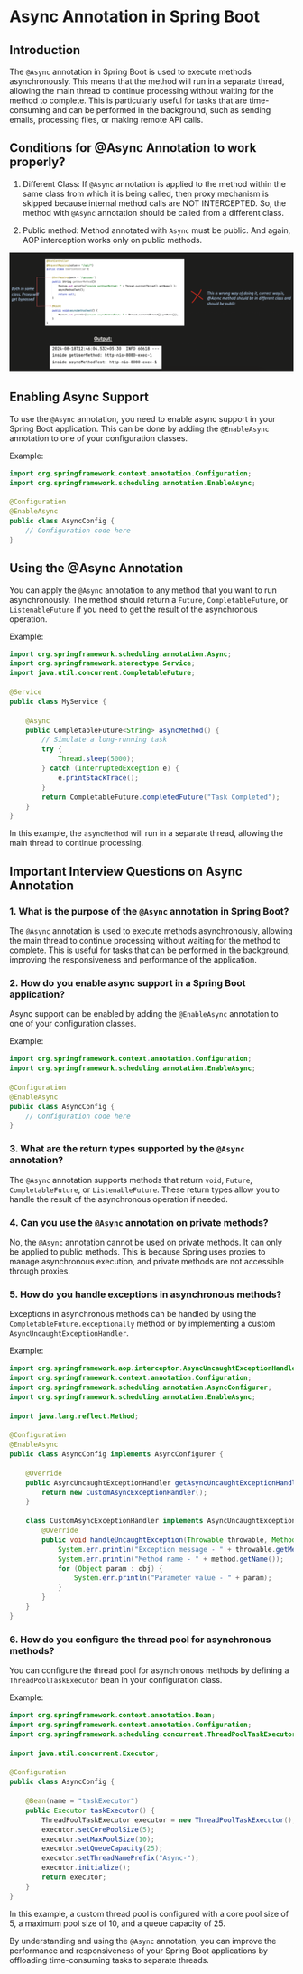# Async Annotation in Spring Boot

## Introduction

The `@Async` annotation in Spring Boot is used to execute methods asynchronously. This means that the method will run in a separate thread, allowing the main thread to continue processing without waiting for the method to complete. This is particularly useful for tasks that are time-consuming and can be performed in the background, such as sending emails, processing files, or making remote API calls.

## Conditions for @Async Annotation to work properly?

1. Different Class:
If `@Async` annotation is applied to the method within the same class from which it is being called, then proxy mechanism is skipped because internal method calls are NOT INTERCEPTED. So, the method with `@Async` annotation should be called from a different class.

2. Public method:
Method annotated with `Async` must be public. And again, AOP interception works only on public methods.

![async-example-1](https://github.com/DharaniDJ/spring-boot-daily-learnings/blob/assets/async-example-1.png)

## Enabling Async Support

To use the `@Async` annotation, you need to enable async support in your Spring Boot application. This can be done by adding the `@EnableAsync` annotation to one of your configuration classes.

Example:
```java
import org.springframework.context.annotation.Configuration;
import org.springframework.scheduling.annotation.EnableAsync;

@Configuration
@EnableAsync
public class AsyncConfig {
    // Configuration code here
}
```

## Using the @Async Annotation

You can apply the `@Async` annotation to any method that you want to run asynchronously. The method should return a `Future`, `CompletableFuture`, or `ListenableFuture` if you need to get the result of the asynchronous operation.

Example:
```java
import org.springframework.scheduling.annotation.Async;
import org.springframework.stereotype.Service;
import java.util.concurrent.CompletableFuture;

@Service
public class MyService {

    @Async
    public CompletableFuture<String> asyncMethod() {
        // Simulate a long-running task
        try {
            Thread.sleep(5000);
        } catch (InterruptedException e) {
            e.printStackTrace();
        }
        return CompletableFuture.completedFuture("Task Completed");
    }
}
```

In this example, the `asyncMethod` will run in a separate thread, allowing the main thread to continue processing.

## Important Interview Questions on Async Annotation

### 1. What is the purpose of the `@Async` annotation in Spring Boot?

The `@Async` annotation is used to execute methods asynchronously, allowing the main thread to continue processing without waiting for the method to complete. This is useful for tasks that can be performed in the background, improving the responsiveness and performance of the application.

### 2. How do you enable async support in a Spring Boot application?

Async support can be enabled by adding the `@EnableAsync` annotation to one of your configuration classes.

Example:
```java
import org.springframework.context.annotation.Configuration;
import org.springframework.scheduling.annotation.EnableAsync;

@Configuration
@EnableAsync
public class AsyncConfig {
    // Configuration code here
}
```

### 3. What are the return types supported by the `@Async` annotation?

The `@Async` annotation supports methods that return `void`, `Future`, `CompletableFuture`, or `ListenableFuture`. These return types allow you to handle the result of the asynchronous operation if needed.

### 4. Can you use the `@Async` annotation on private methods?

No, the `@Async` annotation cannot be used on private methods. It can only be applied to public methods. This is because Spring uses proxies to manage asynchronous execution, and private methods are not accessible through proxies.

### 5. How do you handle exceptions in asynchronous methods?

Exceptions in asynchronous methods can be handled by using the `CompletableFuture.exceptionally` method or by implementing a custom `AsyncUncaughtExceptionHandler`.

Example:
```java
import org.springframework.aop.interceptor.AsyncUncaughtExceptionHandler;
import org.springframework.context.annotation.Configuration;
import org.springframework.scheduling.annotation.AsyncConfigurer;
import org.springframework.scheduling.annotation.EnableAsync;

import java.lang.reflect.Method;

@Configuration
@EnableAsync
public class AsyncConfig implements AsyncConfigurer {

    @Override
    public AsyncUncaughtExceptionHandler getAsyncUncaughtExceptionHandler() {
        return new CustomAsyncExceptionHandler();
    }

    class CustomAsyncExceptionHandler implements AsyncUncaughtExceptionHandler {
        @Override
        public void handleUncaughtException(Throwable throwable, Method method, Object... obj) {
            System.err.println("Exception message - " + throwable.getMessage());
            System.err.println("Method name - " + method.getName());
            for (Object param : obj) {
                System.err.println("Parameter value - " + param);
            }
        }
    }
}
```

### 6. How do you configure the thread pool for asynchronous methods?

You can configure the thread pool for asynchronous methods by defining a `ThreadPoolTaskExecutor` bean in your configuration class.

Example:
```java
import org.springframework.context.annotation.Bean;
import org.springframework.context.annotation.Configuration;
import org.springframework.scheduling.concurrent.ThreadPoolTaskExecutor;

import java.util.concurrent.Executor;

@Configuration
public class AsyncConfig {

    @Bean(name = "taskExecutor")
    public Executor taskExecutor() {
        ThreadPoolTaskExecutor executor = new ThreadPoolTaskExecutor();
        executor.setCorePoolSize(5);
        executor.setMaxPoolSize(10);
        executor.setQueueCapacity(25);
        executor.setThreadNamePrefix("Async-");
        executor.initialize();
        return executor;
    }
}
```

In this example, a custom thread pool is configured with a core pool size of 5, a maximum pool size of 10, and a queue capacity of 25.

By understanding and using the `@Async` annotation, you can improve the performance and responsiveness of your Spring Boot applications by offloading time-consuming tasks to separate threads.
